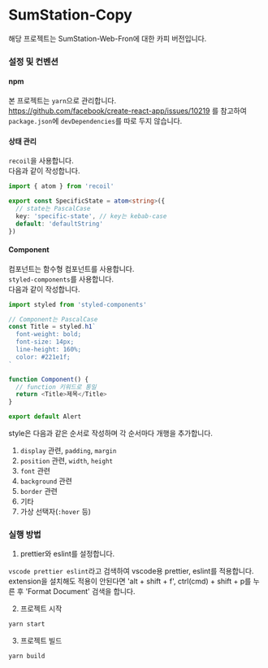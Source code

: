 # SumStation-Copy

해당 프로젝트는 SumStation-Web-Fron에 대한 카피 버전입니다.

### 설정 및 컨벤션

#### npm

본 프로젝트는 `yarn`으로 관리합니다.  
https://github.com/facebook/create-react-app/issues/10219 를 참고하여 `package.json`에 `devDependencies`를 따로 두지 않습니다.

#### 상태 관리

`recoil`을 사용합니다.  
다음과 같이 작성합니다.

```typescript
import { atom } from 'recoil'

export const SpecificState = atom<string>({
  // state는 PascalCase
  key: 'specific-state', // key는 kebab-case
  default: 'defaultString'
})
```

#### Component

컴포넌트는 함수형 컴포넌트를 사용합니다.  
`styled-components`를 사용합니다.  
다음과 같이 작성합니다.

```typescript
import styled from 'styled-components'

// Component는 PascalCase
const Title = styled.h1`
  font-weight: bold;
  font-size: 14px;
  line-height: 160%;
  color: #221e1f;
`

function Component() {
  // function 키워드로 통일
  return <Title>제목</Title>
}

export default Alert
```

style은 다음과 같은 순서로 작성하며 각 순서마다 개행을 추가합니다.

1. `display` 관련, `padding`, `margin`
2. `position` 관련, `width`, `height`
3. `font` 관련
4. `background` 관련
5. `border` 관련
6. 기타
7. 가상 선택자(`:hover` 등)

### 실행 방법

1. prettier와 eslint를 설정합니다.

`vscode prettier eslint`라고 검색하여 vscode용 prettier, eslint를 적용합니다.  
extension을 설치해도 적용이 안된다면 'alt + shift + f', ctrl(cmd) + shift + p를 누른 후 'Format Document' 검색을 합니다.

2. 프로젝트 시작

```sh
yarn start
```

3. 프로젝트 빌드

```sh
yarn build
```
